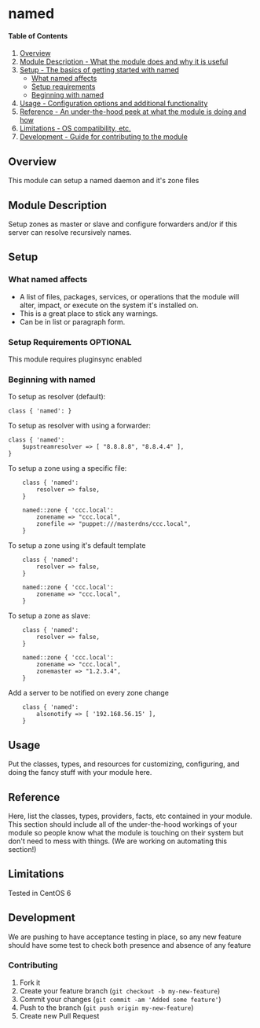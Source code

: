 # named

#### Table of Contents

1. [Overview](#overview)
2. [Module Description - What the module does and why it is useful](#module-description)
3. [Setup - The basics of getting started with named](#setup)
    * [What named affects](#what-named-affects)
    * [Setup requirements](#setup-requirements)
    * [Beginning with named](#beginning-with-named)
4. [Usage - Configuration options and additional functionality](#usage)
5. [Reference - An under-the-hood peek at what the module is doing and how](#reference)
5. [Limitations - OS compatibility, etc.](#limitations)
6. [Development - Guide for contributing to the module](#development)

## Overview

This module can setup a named daemon and it's zone files

## Module Description

Setup zones as master or slave and configure forwarders and/or if this server can resolve recursively names.

## Setup

### What named affects

* A list of files, packages, services, or operations that the module will alter,
  impact, or execute on the system it's installed on.
* This is a great place to stick any warnings.
* Can be in list or paragraph form.

### Setup Requirements **OPTIONAL**

This module requires pluginsync enabled

### Beginning with named

To setup as resolver (default):

```puppet
class { 'named': }
```

To setup as resolver with using a forwarder:

```puppet
class { 'named':
	$upstreamresolver => [ "8.8.8.8", "8.8.4.4" ],
}
```

To setup a zone using a specific file:

```puppet
	class { 'named':
		resolver => false,
	}

	named::zone { 'ccc.local':
		zonename => "ccc.local",
		zonefile => "puppet:///masterdns/ccc.local",
	}
```

To setup a zone using it's default template

```puppet
	class { 'named':
		resolver => false,
	}

	named::zone { 'ccc.local':
		zonename => "ccc.local",
	}
```

To setup a zone as slave:

```puppet
	class { 'named':
		resolver => false,
	}

	named::zone { 'ccc.local':
		zonename => "ccc.local",
		zonemaster => "1.2.3.4",
	}
```

Add a server to be notified on every zone change

```puppet
	class { 'named':
		alsonotify => [ '192.168.56.15' ],
	}
```

## Usage

Put the classes, types, and resources for customizing, configuring, and doing
the fancy stuff with your module here.

## Reference

Here, list the classes, types, providers, facts, etc contained in your module.
This section should include all of the under-the-hood workings of your module so
people know what the module is touching on their system but don't need to mess
with things. (We are working on automating this section!)

## Limitations

Tested in CentOS 6

## Development

We are pushing to have acceptance testing in place, so any new feature should
have some test to check both presence and absence of any feature

### Contributing

1. Fork it
2. Create your feature branch (`git checkout -b my-new-feature`)
3. Commit your changes (`git commit -am 'Added some feature'`)
4. Push to the branch (`git push origin my-new-feature`)
5. Create new Pull Request
